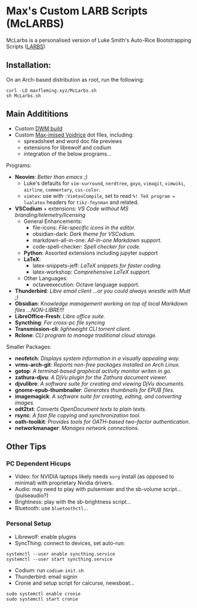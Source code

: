 # Max's Custom LARB Scripts (McLARBS)

McLarbs is a personalised version of Luke Smith's Auto-Rice Bootstrapping Scripts ([LARBS](https://github.com/LukeSmithxyz/LARBS))

## Installation:

On an Arch-based distribution as root, run the following:

```
curl -LO maxfleming.xyz/McLarbs.sh
sh McLarbs.sh
```


## Main Addititions
- Custom [DWM build](https://github.com/MaxFleming23/dwm)
- Custom [Max-imised Voidrice](https://github.com/MaxFleming23/Max-imised_Voidrice) dot files, including:
  - spreadsheet and word doc file previews
  - extensions for librewolf and codium
  - integration of the below programs...

Programs:
- **Neovim**: *Better than emacs ;)*
	- Luke's defaults for `vim-surround`, `nerdtree`, `goyo`, `vimagit`, `vimwiki`, `airline`, `commentary`, `css-color`.  
	- `vimtex`: use with `:VimtexCompile`, set to read `%! TeX program = lualatex` headers for `tikz-feynman` and related. 
- **VSCodium** + extensions: *VS Code without MS branding/telemetry/licensing*
	- General Enhancements:
		- file-icons: *File-specific icons in the editor.*
		- obsidian-dark: *Dark theme for VSCodium.*
		- markdown-all-in-one: *All-in-one Markdown support.*
		- code-spell-checker: *Spell checker for code.*
	- **Python**: Assorted extensions including jupyter support
	- **LaTeX**:
		- latex-snippets-jeff: *LaTeX snippets for faster coding.*
		- latex-workshop: *Comprehensive LaTeX support.*
	- Other Languages:
		- octaveexecution: Octave language support.
- **Thunderbird**: *Libre email client ...or you could always wrestle with Mutt ;)*
- **Obsidian**: *Knowledge management working on top of local Markdown files ...NON-LIBRE!!!*
- **LibreOffice-Fresh**: *Libre office suite.*
- **Syncthing**: *For cross-pc file syncing*
- **Transmission-cli**: *lightweight CLI torrent client.*
- **Rclone**: *CLI program to manage traditional cloud storage.*

Smaller Packages:
- **neofetch**: *Displays system information in a visually appealing way.*
- **vrms-arch-git**: *Reports non-free packages installed on Arch Linux.*
- **gotop**: *A terminal-based graphical activity monitor writen in go.*
- **zathura-djvu**: *A DjVu plugin for the Zathura document viewer.*
- **djvulibre**: *A software suite for creating and viewing DjVu documents.*
- **gnome-epub-thumbnailer**: *Generates thumbnails for EPUB files.*
- **imagemagick**: *A software suite for creating, editing, and converting images.*
- **odt2txt**: *Converts OpenDocument texts to plain texts.*
- **rsync**: *A fast file copying and synchronization tool.*
- **oath-toolkit**: *Provides tools for OATH-based two-factor authentication.*
- **networkmanager**: *Manages network connections.*


## Other Tips

### PC Dependent Hicups
- Video: for NVIDIA laptops likely needs `xorg` install (as opposed to minimal) with proprietary Nvidia drivers. 
- Audio: may need to play with pulsemixer and the sb-volume script... (pulseaudio?)
- Brightness: play with the sb-brightness script...
- Bluetooth: use `bluetoothctl`...

### Personal Setup
- Librewolf: enable plugins
- SyncThing: connect to devices, set auto-run:
```
systemctl --user enable syncthing.service
systemctl --user start syncthing.service
```
- Codium: run `codium-init.sh`
- Thunderbird: email signin
- Cronie and setup script for calcurse, newsboat...
```
sudo systemctl enable cronie
sudo systemctl start cronie
```
